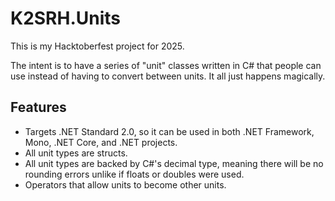 # K2SRH.Units

This is my Hacktoberfest project for 2025.

The intent is to have a series of "unit" classes written in C# that people can use instead of having to convert between units. It all just happens magically.

## Features

* Targets .NET Standard 2.0, so it can be used in both .NET Framework, Mono, .NET Core, and .NET projects.
* All unit types are structs.
* All unit types are backed by C#'s decimal type, meaning there will be no rounding errors unlike if floats or doubles were used.
* Operators that allow units to become other units.

